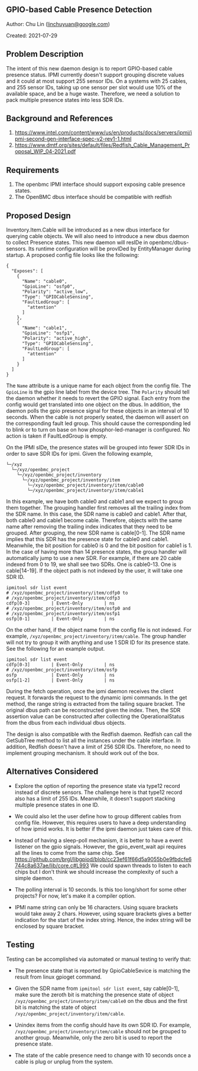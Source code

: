 ## GPIO-based Cable Presence Detection

Author: Chu Lin (linchuyuan@google.com)

Created: 2021-07-29

## Problem Description

The intent of this new daemon design is to report GPIO-based cable presence
status. IPMI currently doesn't support grouping discrete values and it could at
most support 255 sensor IDs. On a systems with 25 cables, and 255 sensor IDs,
taking up one sensor per slot would use 10% of the available space, and be a
huge waste. Therefore, we need a solution to pack multiple presence states into
less SDR IDs.

## Background and References

1. https://www.intel.com/content/www/us/en/products/docs/servers/ipmi/ipmi-second-gen-interface-spec-v2-rev1-1.html
2. https://www.dmtf.org/sites/default/files/Redfish_Cable_Management_Proposal_WIP_04-2021.pdf

## Requirements

1. The openbmc IPMI interface should support exposing cable presence states.
2. The OpenBMC dbus interface should be compatible with redfish

## Proposed Design

Inventory.Item.Cable will be introduced as a new dbus interface for querying
cable objects. We will also need to introduce a new dbus daemon to collect
Presence states. This new daemon will resIDe in openbmc/dbus-sensors. Its
runtime configuration will be provIDed by EntityManager during startup. A
proposed config file looks like the following:

```
{
  "Exposes": [
    {
      "Name": "cable0",
      "GpioLine": "osfp0",
      "Polarity": "active_low",
      "Type": "GPIOCableSensing",
      "FaultLedGroup": [
        "attention"
      ]
    },
    {
      "Name": "cable1",
      "GpioLine": "osfp1",
      "Polarity": "active_high",
      "Type": "GPIOCableSensing",
      "FaultLedGroup": [
        "attention"
      ]
    }
  ]
}
```

The `Name` attribute is a unique name for each object from the config file. The
`GpioLine` is the gpio line label from the device tree. The `Polarity` should
tell the daemon whether it needs to revert the GPIO signal. Each entry from the
config would get translated into one object on the dbus. In addition, the daemon
polls the gpio presence signal for these objects in an interval of 10 seconds.
When the cable is not properly seated, the daemon will assert on the
corresponding fault led group. This should cause the corresponding led to blink
or to turn on base on how phosphor-led-manager is configured. No action is taken
if FaultLedGroup is empty.

On the IPMI sIDe, the presence states will be grouped into fewer SDR IDs in
order to save SDR IDs for ipmi. Given the following example,

```
└─/xyz
  └─/xyz/openbmc_project
    └─/xyz/openbmc_project/inventory
      └─/xyz/openbmc_project/inventory/item
        └─/xyz/openbmc_project/inventory/item/cable0
        └─/xyz/openbmc_project/inventory/item/cable1
```

In this example, we have both cable0 and cable1 and we expect to group them
together. The grouping handler first removes all the trailing index from the SDR
name. In this case, the SDR name is cable0 and cable1. After that, both cable0
and cable1 become cable. Therefore, objects with the same name after removing
the trailing index indicates that they need to be grouped. After grouping, the
new SDR name is cable[0-1]. The SDR name implies that this SDR has the presence
state for cable0 and cable1. Meanwhile, the bit position for cable0 is 0 and the
bit position for cable1 is 1. In the case of having more than 14 presence
states, the group handler will automatically jump to use a new SDR. For example,
if there are 20 cable indexed from 0 to 19, we shall see two SDRs. One is
cable0-13. One is cable[14-19]. If the object path is not indexed by the user,
it will take one SDR ID.

```
ipmitool sdr list event
# /xyz/openbmc_project/inventory/item/cdfp0 to
# /xyz/openbmc_project/inventory/item/cdfp3
cdfp[0-3]        | Event-Only        | ns
# /xyz/openbmc_project/inventory/item/osfp0 and
# /xyz/openbmc_project/inventory/item/osfp1
osfp[0-1]        | Event-Only        | ns
```

On the other hand, if the object name from the config file is not indexed. For
example, `/xyz/openbmc_project/inventory/item/cable`. The group handler will not
try to group it with anything and use 1 SDR ID for its presence state. See the
following for an example output.

```
ipmitool sdr list event
cdfp[0-3]        | Event-Only        | ns
# /xyz/openbmc_project/inventory/item/osfp
osfp             | Event-Only        | ns
osfp[1-2]        | Event-Only        | ns
```

During the fetch operation, once the ipmi daemon receives the client request. It
forwards the request to the dynamic ipmi commands. In the get method, the range
string is extracted from the tailing square bracket. The original dbus path can
be reconstructed given the index. Then, the SDR assertion value can be
constructed after collecting the OperationalStatus from the dbus from each
individual dbus objects.

The design is also compatible with the Redfish daemon. Redfish can call the
GetSubTree method to list all the instances under the cable interface. In
addition, Redfish doesn't have a limit of 256 SDR IDs. Therefore, no need to
implement grouping mechanism. It should work out of the box.

## Alternatives Considered

- Explore the option of reporting the presence state via type12 record instead
  of discrete sensors. The challenge here is that type12 record also has a limit
  of 255 IDs. Meanwhile, it doesn't support stacking multiple presence states in
  one ID.

- We could also let the user define how to group different cables from config
  file. However, this requires users to have a deep understanding of how ipmid
  works. It is better if the ipmi daemon just takes care of this.

- Instead of having a sleep-poll mechanism, it is better to have a event
  listener on the gpio signals. However, the gpio_event_wait api requires all
  the lines to come from the same chip. See
  https://github.com/brgl/libgpiod/blob/cc23ef61f66d5a9055b0e9fbdcfe6744c8a637ae/lib/core.c#L993
  We could spawn threads to listen to each chips but I don't think we should
  increase the complexity of such a simple daemon.

- The polling interval is 10 seconds. Is this too long/short for some other
  projects? For now, let's make it a compiler option.

- IPMI name string can only be 16 characters. Using square brackets would take
  away 2 chars. However, using square brackets gives a better indication for the
  start of the index string. Hence, the index string will be enclosed by square
  bracket.

## Testing

Testing can be accomplished via automated or manual testing to verify that:

- The presence state that is reported by GpioCableSevice is matching the result
  from linux gpioget command.

- Given the SDR name from `ipmitool sdr list event`, say cable[0-1], make sure
  the zeroth bit is matching the presence state of object
  `/xyz/openbmc_project/inventory/item/cable0` on the dbus and the first bit is
  matching the state of object `/xyz/openbmc_project/inventory/item/cable`.

- Unindex items from the config should have its own SDR ID. For example,
  `/xyz/openbmc_project/inventory/item/cable` should not be grouped to another
  group. Meanwhile, only the zero bit is used to report the presence state.

- The state of the cable presence need to change with 10 seconds once a cable is
  plug or unplug from the system.
